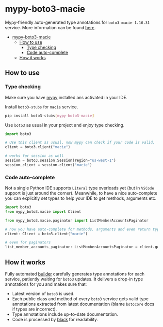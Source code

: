 # mypy-boto3-macie

Mypy-friendly auto-generated type annotations for `boto3 macie 1.10.31` service.
More information can be found [here](https://github.com/vemel/mypy_boto3).

- [mypy-boto3-macie](#mypy-boto3-macie)
  - [How to use](#how-to-use)
    - [Type checking](#type-checking)
    - [Code auto-complete](#code-auto-complete)
  - [How it works](#how-it-works)

## How to use

### Type checking

Make sure you have [mypy](https://github.com/python/mypy) installed ans activated in your IDE.

Install `boto3-stubs` for `macie` service.

```bash
pip install boto3-stubs[mypy-boto3-macie]
```

Use `boto3` as usual in your project and enjoy type checking.

```python
import boto3

# Use this client as usual, now mypy can check if your code is valid.
client = boto3.client("macie")

# works for session as well
session = boto3.session.Session(region="us-west-1")
session_client = session.client("macie")

```

### Code auto-complete

Not a single Python IDE supports `Literal` type overloads yet (but in `VSCode` support is just around the corner).
Meanwhile, to have a nice auto-complete you can explicitly set types to help your IDE to get methods, arguments etc.

```python
import boto3
from mypy_boto3.macie import Client

from mypy_boto3.macie.paginator import ListMemberAccountsPaginator

# now you have auto-complete for methods, arguments and even return types
client: Client = boto3.client("macie")

# even for paginators
list_member_accounts_paginator: ListMemberAccountsPaginator = client.get_paginator("list_member_accounts")
```

## How it works

Fully automated [builder](https://github.com/vemel/mypy_boto3) carefully generates
type annotations for each service, patiently waiting for `boto3` updates. It delivers
a drop-in type annotations for you and makes sure that:

- Latest version of `boto3` is used.
- Each public class and method of every `boto3` service gets valid type annotations
  extracted from latest documentation (blame `botocore` docs if types are incorrect).
- Type annotations include up-to-date documentation.
- Code is processed by [black](https://github.com/psf/black) for readability.